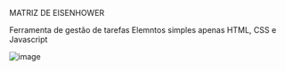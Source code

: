 MATRIZ DE EISENHOWER

Ferramenta de gestão de tarefas
Elemntos simples apenas HTML, CSS e Javascript

![image](https://user-images.githubusercontent.com/88331289/153630348-24b1dc97-9d1a-435d-acc1-b2a3d0a565d5.png)
